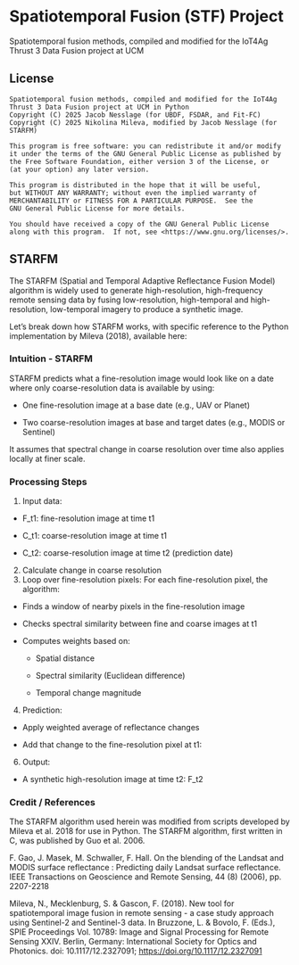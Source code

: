 # Spatiotemporal Fusion (STF) Project
Spatiotemporal fusion methods, compiled and modified for the IoT4Ag Thrust 3 Data Fusion project at UCM

## License

    Spatiotemporal fusion methods, compiled and modified for the IoT4Ag Thrust 3 Data Fusion project at UCM in Python
    Copyright (C) 2025 Jacob Nesslage (for UBDF, FSDAR, and Fit-FC)
    Copyright (C) 2025 Nikolina Mileva, modified by Jacob Nesslage (for STARFM)
    
    This program is free software: you can redistribute it and/or modify
    it under the terms of the GNU General Public License as published by
    the Free Software Foundation, either version 3 of the License, or
    (at your option) any later version.

    This program is distributed in the hope that it will be useful,
    but WITHOUT ANY WARRANTY; without even the implied warranty of
    MERCHANTABILITY or FITNESS FOR A PARTICULAR PURPOSE.  See the
    GNU General Public License for more details.

    You should have received a copy of the GNU General Public License
    along with this program.  If not, see <https://www.gnu.org/licenses/>.
    
## STARFM

The STARFM (Spatial and Temporal Adaptive Reflectance Fusion Model) algorithm is widely used to generate high-resolution, high-frequency remote sensing data by fusing low-resolution, high-temporal and high-resolution, low-temporal imagery to produce a synthetic image.

Let’s break down how STARFM works, with specific reference to the Python implementation by Mileva (2018), available here:

### Intuition - STARFM
STARFM predicts what a fine-resolution image would look like on a date where only coarse-resolution data is available by using:

-  One fine-resolution image at a base date (e.g., UAV or Planet)

-  Two coarse-resolution images at base and target dates (e.g., MODIS or Sentinel)

It assumes that spectral change in coarse resolution over time also applies locally at finer scale.

### Processing Steps
1. Input data:

- F_t1: fine-resolution image at time t1 

- C_t1: coarse-resolution image at time t1 
  
- C_t2: coarse-resolution image at time t2 (prediction date)

2. Calculate change in coarse resolution
3. Loop over fine-resolution pixels: For each fine-resolution pixel, the algorithm:

- Finds a window of nearby pixels in the fine-resolution image

- Checks spectral similarity between fine and coarse images at t1

- Computes weights based on:

  - Spatial distance

  - Spectral similarity (Euclidean difference)

  - Temporal change magnitude

4. Prediction:
- Apply weighted average of reflectance changes

- Add that change to the fine-resolution pixel at t1:
6. Output:
- A synthetic high-resolution image at time t2: F_t2

### Credit / References
The STARFM algorithm used herein was modified from scripts developed by Mileva et al. 2018 for use in Python. The STARFM algorithm, first written in C, was published by Guo et al. 2006.

F. Gao, J. Masek, M. Schwaller, F. Hall. On the blending of the Landsat and MODIS surface reflectance : Predicting daily Landsat surface reflectance. IEEE Transactions on Geoscience and Remote Sensing, 44 (8) (2006), pp. 2207-2218

Mileva, N., Mecklenburg, S. & Gascon, F. (2018). New tool for spatiotemporal image fusion in remote sensing - a case study approach using Sentinel-2 and Sentinel-3 data. In Bruzzone, L. & Bovolo, F. (Eds.), SPIE Proceedings Vol. 10789: Image and Signal Processing for Remote Sensing XXIV. Berlin, Germany: International Society for Optics and Photonics. doi: 10.1117/12.2327091; https://doi.org/10.1117/12.2327091
